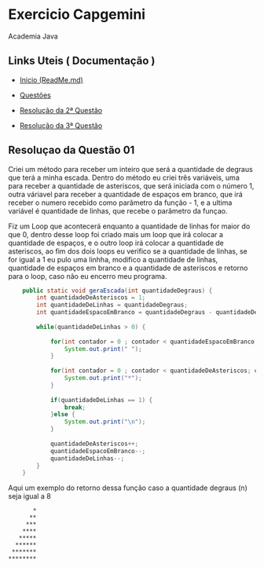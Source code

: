 # Exercicio Capgemini
Academia Java

## Links Uteis ( Documentação )

* [Inicio (ReadMe.md)](https://github.com/dpmqueiroz/ExercicioCapgemini/blob/main/README.md)

* [Questões](https://github.com/dpmqueiroz/ExercicioCapgemini/blob/main/Questoes.md)

* [Resolução da 2ª Questão](https://github.com/dpmqueiroz/ExercicioCapgemini/blob/main/ResolucaoQuestao2.md)

* [Resolução da 3ª Questão](https://github.com/dpmqueiroz/ExercicioCapgemini/blob/main/ResolucaoQuestao3.md)

## Resoluçao da Questão 01

Criei um método para receber um inteiro que será a quantidade de degraus que terá a minha escada. Dentro do método eu criei três variáveis, uma para receber a quantidade de asteriscos, que será iniciada com o número 1, outra váriavel para receber a quantidade de espaços em branco, que irá receber o numero recebido como parâmetro da função - 1, e a ultima variável é quantidade de linhas, que recebe o parâmetro da funçao.

Fiz um Loop que acontecerá enquanto a quantidade de linhas for maior do que 0, dentro desse loop foi criado mais um loop que irá colocar a quantidade de espaços, e o outro loop irá colocar a quantidade de asteriscos, ao fim dos dois loops eu verifico se a quantidade de linhas, se for igual a 1 eu pulo uma linhha, modifico a quantidade de linhas, quantidade de espaços em branco e a quantidade de asteriscos e retorno para o loop, caso não eu encerro meu programa.

~~~java
	public static void geraEscada(int quantidadeDegraus) {
		int quantidadeDeAsteriscos = 1;
		int quantidadeDeLinhas = quantidadeDegraus;
		int quantidadeEspacoEmBranco = quantidadeDegraus - quantidadeDeAsteriscos;
		
		while(quantidadeDeLinhas > 0) {
			
			for(int contador = 0 ; contador < quantidadeEspacoEmBranco; contador++) {
				System.out.print(" ");
			}
			
			for(int contador = 0 ; contador < quantidadeDeAsteriscos; contador++) {
				System.out.print("*");
			}
			
			if(quantidadeDeLinhas == 1) {
				break;
			}else {				
				System.out.print("\n");
			}
			
			quantidadeDeAsteriscos++;
			quantidadeEspacoEmBranco--;
			quantidadeDeLinhas--;	
		}
	}
~~~

Aqui um exemplo do retorno dessa função caso a quantidade degraus (n) seja igual a 8 

           *
          **
         ***
        ****
       *****
      ******
     *******
    ********
